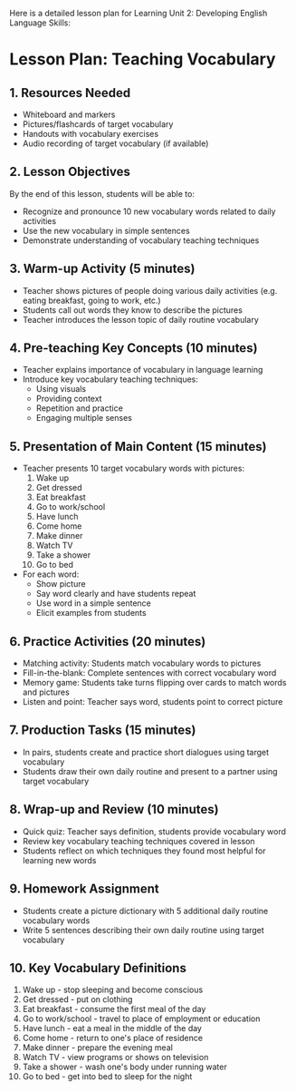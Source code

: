 Here is a detailed lesson plan for Learning Unit 2: Developing English Language Skills:

# Lesson Plan: Teaching Vocabulary

## 1. Resources Needed

- Whiteboard and markers
- Pictures/flashcards of target vocabulary 
- Handouts with vocabulary exercises
- Audio recording of target vocabulary (if available)

## 2. Lesson Objectives

By the end of this lesson, students will be able to:
- Recognize and pronounce 10 new vocabulary words related to daily activities
- Use the new vocabulary in simple sentences
- Demonstrate understanding of vocabulary teaching techniques

## 3. Warm-up Activity (5 minutes)

- Teacher shows pictures of people doing various daily activities (e.g. eating breakfast, going to work, etc.)
- Students call out words they know to describe the pictures
- Teacher introduces the lesson topic of daily routine vocabulary

## 4. Pre-teaching Key Concepts (10 minutes)

- Teacher explains importance of vocabulary in language learning
- Introduce key vocabulary teaching techniques:
  - Using visuals 
  - Providing context
  - Repetition and practice
  - Engaging multiple senses

## 5. Presentation of Main Content (15 minutes)

- Teacher presents 10 target vocabulary words with pictures:
  1. Wake up
  2. Get dressed
  3. Eat breakfast  
  4. Go to work/school
  5. Have lunch
  6. Come home
  7. Make dinner
  8. Watch TV
  9. Take a shower
  10. Go to bed
- For each word:
  - Show picture
  - Say word clearly and have students repeat
  - Use word in a simple sentence
  - Elicit examples from students

## 6. Practice Activities (20 minutes)

- Matching activity: Students match vocabulary words to pictures
- Fill-in-the-blank: Complete sentences with correct vocabulary word
- Memory game: Students take turns flipping over cards to match words and pictures
- Listen and point: Teacher says word, students point to correct picture

## 7. Production Tasks (15 minutes)

- In pairs, students create and practice short dialogues using target vocabulary
- Students draw their own daily routine and present to a partner using target vocabulary

## 8. Wrap-up and Review (10 minutes)

- Quick quiz: Teacher says definition, students provide vocabulary word
- Review key vocabulary teaching techniques covered in lesson
- Students reflect on which techniques they found most helpful for learning new words

## 9. Homework Assignment

- Students create a picture dictionary with 5 additional daily routine vocabulary words
- Write 5 sentences describing their own daily routine using target vocabulary

## 10. Key Vocabulary Definitions

1. Wake up - stop sleeping and become conscious
2. Get dressed - put on clothing
3. Eat breakfast - consume the first meal of the day
4. Go to work/school - travel to place of employment or education
5. Have lunch - eat a meal in the middle of the day
6. Come home - return to one's place of residence
7. Make dinner - prepare the evening meal
8. Watch TV - view programs or shows on television
9. Take a shower - wash one's body under running water
10. Go to bed - get into bed to sleep for the night